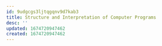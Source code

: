 ```yaml
---
id: 9udgcgs3ljtqgqnv9d7kab3
title: Structure and Interpretation of Computer Programs
desc: ''
updated: 1674720947462
created: 1674720947462
---
```

